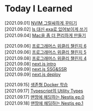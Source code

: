 # Today I Learned

[2021.09.01] [NVIM 그럴싸하게 꾸미기](./nvim/install_and_setting.md)  
[2021.09.02] [ls 대신 exa로 있어보이게 쓰기](./shell/exa/install_and_setting.md)  
[2021.09.04] [Mac을 좀 더 편리하게 만들기](./mac/setting.md)

[2021.09.06] [프로그래머스 위클리 챌린지 6](./algorithm/programmers/week6.md)  
[2021.09.06] [프로그래머스 위클리 챌린지 5](./algorithm/programmers/week5.md)  
[2021.09.08] [프로그래머스 위클리 챌린지 4](./algorithm/programmers/week4.md)  
[2021.09.08] [next.js intro](./nextjs/intro.md)  
[2021.09.09] [next.js SSG&SSR](./nextjs/ssr_ssg.md)  
[2021.09.09] [next.js deploy](./nextjs/deploy.md)  

[2021.09.15] [생존형 Docker 학습](./docker/docker.md)  
[2021.09.17] [Typescript의 Utility Types](./typescript/utility_types.md)  
[2021.09.17] [맨땅에 헤딩하는 Nestjs ep.0](./nestjs/000.md)  
[2021.09.18] [맨땅에 헤딩하는 Nestjs ep.1](./nestjs/001.md)  
